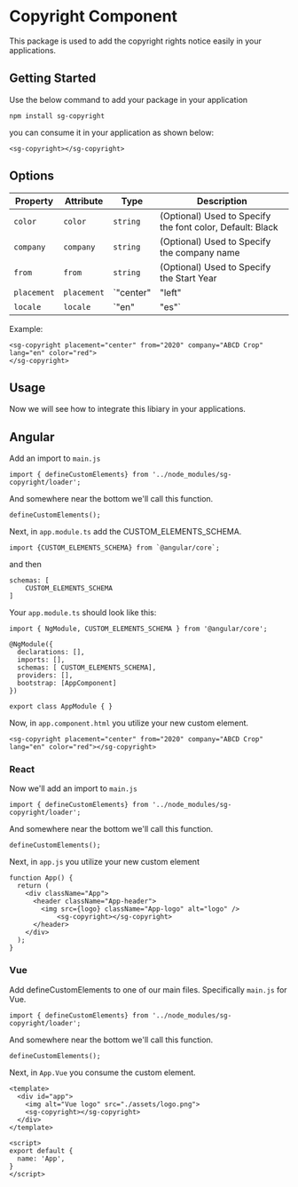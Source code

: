 
# Copyright Component

 This package is used to add the copyright rights notice easily in your applications.


## Getting Started

Use the below command to add your package in your application

```
npm install sg-copyright
```
you can consume it in your application as shown below:

```
<sg-copyright></sg-copyright>
```

## Options
| Property    | Attribute   | Type                             | Description                                          |
| ----------- | ----------- | ---------------------------------| -----------------------------------------------------| 
| `color`     | `color`     |  `string`                        | (Optional) Used to Specify the font color, Default: Black            |
| `company`   | `company`   |  `string`                        | (Optional) Used to Specify the company name          |
| `from`      | `from`      |  `string`                        | (Optional) Used to Specify the Start Year            | 
| `placement` | `placement` |  `"center" | "left" | "right"`   | (Optional) Align the content, Default Left Align     |
| `locale` | `locale` |   `"en" | "es"`                 | (Optional) localization (en, es), Default is en      |


Example:

```
<sg-copyright placement="center" from="2020" company="ABCD Crop" lang="en" color="red">
</sg-copyright>
```


## Usage

Now we will see how to integrate this libiary in your applications.


## Angular

Add an import to `main.js`

```
import { defineCustomElements} from '../node_modules/sg-copyright/loader';
```
And somewhere near the bottom we'll call this function.

```
defineCustomElements();
```

Next, in `app.module.ts` add the CUSTOM_ELEMENTS_SCHEMA.

```
import {CUSTOM_ELEMENTS_SCHEMA} from `@angular/core`;
```
and then

```
schemas: [
    CUSTOM_ELEMENTS_SCHEMA
]
```
Your `app.module.ts` should look like this:

```
import { NgModule, CUSTOM_ELEMENTS_SCHEMA } from '@angular/core';

@NgModule({
  declarations: [],
  imports: [],
  schemas: [ CUSTOM_ELEMENTS_SCHEMA],
  providers: [],
  bootstrap: [AppComponent]
})

export class AppModule { }
```

Now, in `app.component.html` you utilize your new custom element. 

```
<sg-copyright placement="center" from="2020" company="ABCD Crop" lang="en" color="red"></sg-copyright>
```

### React
Now we'll add an import to `main.js`

```
import { defineCustomElements} from '../node_modules/sg-copyright/loader';
```
And somewhere near the bottom we'll call this function.

```
defineCustomElements();
```
Next, in `app.js` you utilize your new custom element
```
function App() {
  return (
    <div className="App">
      <header className="App-header">
        <img src={logo} className="App-logo" alt="logo" />
            <sg-copyright></sg-copyright>
      </header>
    </div>
  );
}
```
### Vue
Add defineCustomElements to one of our main files. Specifically `main.js` for Vue.
```
import { defineCustomElements} from '../node_modules/sg-copyright/loader';
```
And somewhere near the bottom we'll call this function.

```
defineCustomElements();
```
Next, in `App.Vue` you consume the custom element. 
```
<template>
  <div id="app">
    <img alt="Vue logo" src="./assets/logo.png">
    <sg-copyright></sg-copyright>
  </div>
</template>

<script>
export default {
  name: 'App',
}
</script>
```